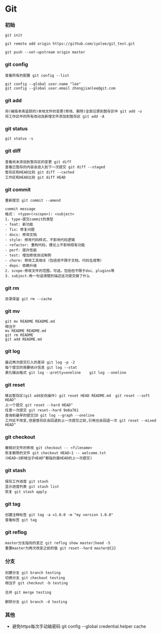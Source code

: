 # Git
### 初始
```
git init

git remote add origin https://github.com/iyolee/git_test.git

git push --set-upstream origin master
```
### git config
```
查看所有的配置 git config --list

git config --global user.name "lee"
git config --global user.email zhongjianlee@git.com
```
### git add 
```
将(被版本库追踪的)本地文件的变更(修改、删除)全部记录到暂存区中 git add -u
将工作区中的所有改动及新增文件添加到暂存区 git add -A
```

### git status
```
git status -s
```
### git diff
```
查看尚未添加到暂存区的变更 git diff
查看已暂存的内容会进入到下一次提交 git diff --staged
暂存区和HEAD比较 git diff --cached
工作区和HEAD比较 git diff HEAD
```

### git commit
```
重新提交 git commit --amend

commit message
格式： <type>(<scope>): <subject>
1. type-提交commit的类型
- feat: 新功能
- fix: 修复问题
- docs: 修改文档
- style: 修改代码样式，不影响代码逻辑
- refactor: 重构代码，理论上不影响现有功能
- perf: 提升性能
- test: 增加修改测试用例
- chore: 修改工具相关（包括但不限于文档，代码生成等）
- deps: 依赖升级
2. scope-修改文件的范围，可选，包括但不限于doc、plugins等
3. subject-用一句话清楚的描述这次提交做了什么
```

### git rm
```
目录保留 git rm --cache
```

### git mv
```
git mv README README.md
相当于
mv README README.md
git rm README
git add README.md
```

### git log
```
最近两次提交引入的差异 git log -p -2
每个提交的简要统计信息 git log --stat
美化输出格式 git log --pretty=oneline    git log --oneline
```

### git reset
```
移出暂存区(git add反向操作) git reset HEAD README.md  git reset --soft HEAD^
上一个提交 git reset --hard HEAD^
任意一次提交 git reset--hard 9e8a761
查询到最早的提交ID git log --graph --oneline
工作区不改变,但是暂存区会回退到上一次提交之前,引用也会回退一次 git reset --mixed HEAD^
```

### git checkout
```
撤销对文件的修改 git checkout -- <filename>
恢复删除的文件 git checkout HEAD~1 -- welcome.txt
(HEAD~1即相当于HEAD^都指的是HEAD的上一次提交)
```

### git stash
```
保存工作进度 git stash
显示进度列表 git stash list
恢复 git stash apply
```

### git tag
```
创建注释标签 git tag -a v1.0.0 -m "my version 1.0.0"
查看标签 git tag
```

### git reflog
```
master分支指向的变迁 git reflog show master|head -5
重置master为两次改变之前的值 git reset--hard master@{2}
```

### 分支
```
创建分支 git branch testing
切换分支 git checkout testing
相当于 git checkout -b testing

合并 git merge testing

删除分支 git branch -d testing
```

### 其他
- 避免https每次手动输密码 git config --global credential.helper cache